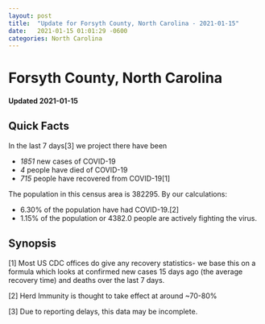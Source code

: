 ```yaml
---
layout: post
title:  "Update for Forsyth County, North Carolina - 2021-01-15"
date:   2021-01-15 01:01:29 -0600
categories: North Carolina
---
```


# Forsyth County, North Carolina
#### Updated 2021-01-15

## Quick Facts

In the last 7 days[3] we project there have been
- *1851* new cases of COVID-19
- *4* people have died of COVID-19
- *715* people have recovered from COVID-19[1]

The population in this census area is 382295. By our calculations:
- 6.30% of the population have had COVID-19.[2]
- 1.15% of the population or 4382.0 people are actively fighting the virus.

## Synopsis




[1] Most US CDC offices do give any recovery statistics- we base this on a formula which looks at confirmed new cases
15 days ago (the average recovery time) and deaths over the last 7 days.

[2] Herd Immunity is thought to take effect at around ~70-80%

[3] Due to reporting delays, this data may be incomplete.
 
    